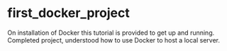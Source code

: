 # first_docker_project

On installation of Docker this tutorial is provided to get up and running.
Completed project, understood how to use Docker to host a local server.
